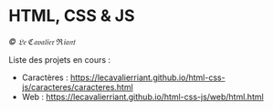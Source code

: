 # HTML, CSS & JS

*© 𝔏𝔢 ℭ𝔞𝔳𝔞𝔩𝔦𝔢𝔯 ℜ𝔦𝔞𝔫𝔱*

Liste des projets en cours :

- Caractères : https://lecavalierriant.github.io/html-css-js/caracteres/caracteres.html
- Web : https://lecavalierriant.github.io/html-css-js/web/html.html
